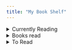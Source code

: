 ```yaml
---
title: "My Book Shelf"
---
```

<section>
<details class="tree-nav__item is-expandable">
<summary class="tree-nav__item-title"> Currently Reading </summary> 
   
      <details class="tree-nav__item is-expandable">
            <summary class="tree-nav__item-title"> Behold the Leviathan: The Unusual Rise of Modern India </summary>

            <ul>
              <li> Author: (Saurabh Mukherjea)[https://www.linkedin.com/in/saurabh-mukherjea-frsa-36196b2/?originalSubdomain=in] </li>
              <li> Summary: </li>
            </ul>
      </details>

      <details class="tree-nav__item is-expandable">
            <summary class="tree-nav__item-title"> Shoe Dog </summary>

            <ul>
              <li> Author: Phil Knight </li>
              <li> Summary: </li>
            </ul>
      </details>
      
</details>

<details class="tree-nav__item is-expandable">
<summary class="tree-nav__item-title"> Books read </summary>

      <details class="tree-nav__item is-expandable">
            <summary class="tree-nav__item-title"> Ikigai </summary>

            <ul>
              <li> Author </li>
              <li> Summary </li>
            </ul>
      </details>
      <details class="tree-nav__item is-expandable">
            <summary class="tree-nav__item-title"> Show Your Work </summary>

            <ul>
              <li> Author </li>
              <li> Summary </li>
            </ul>
      </details>
       <details class="tree-nav__item is-expandable">
            <summary class="tree-nav__item-title"> Steal Like an Artist </summary>

            <ul>
              <li> Author </li>
              <li> Summary </li>
            </ul>
      </details>
  
</details>

<details class="tree-nav__item is-expandable">
<summary class="tree-nav__item-title"> To Read </summary>
   
      <details class="tree-nav__item is-expandable">
          <summary class="tree-nav__item-title"> 1. Laughable Loves </summary>
      
          <ul>
            <li> Author: Milan Kundera </li>
            <li> Summary: </li>
          </ul>
      </details> 
      
      <details class="tree-nav__item is-expandable">
          <summary class="tree-nav__item-title"> 2. Mourinho: Further Anatomy Of A Winner </summary>
      
          <ul>
            <li> Author: </li>
            <li> Summary: </li>
          </ul>
      </details> 
      
      <details class="tree-nav__item is-expandable">
          <summary class="tree-nav__item-title"> 3. Coaching Beyond </summary>
      
          <ul>
            <li> Author: </li>
            <li> Summary: </li>
          </ul>
      </details> 
      
      <details class="tree-nav__item is-expandable">
          <summary class="tree-nav__item-title"> 4. How To Build A Car </summary>
      
          <ul>
            <li> Author: </li>
            <li> Summary: </li>
          </ul>
      </details> 
      
      <details class="tree-nav__item is-expandable">
          <summary class="tree-nav__item-title"> 5. Total Competition </summary>
      
          <ul>
            <li> Author: </li>
            <li> Summary: </li>
          </ul>
      </details> 
      
      <details class="tree-nav__item is-expandable">
          <summary class="tree-nav__item-title"> 6. Complete Book Of Chess Strategy </summary>
      
          <ul>
            <li> Author: </li>
            <li> Summary: </li>
          </ul>
      </details> 
      
      <details class="tree-nav__item is-expandable">
          <summary class="tree-nav__item-title"> 7. The Mechanic </summary>
      
          <ul>
            <li> Author: </li>
            <li> Summary: </li>
          </ul>
      </details> 
      
      <details class="tree-nav__item is-expandable">
          <summary class="tree-nav__item-title"> 8. Bks Cricket Coaching Manual </summary>
      
          <ul>
            <li> Author: </li>
            <li> Summary: </li>
          </ul>
      </details> 
      
      <details class="tree-nav__item is-expandable">
          <summary class="tree-nav__item-title"> 9. Bowl. Sleep. Repeat </summary>
      
          <ul>
            <li> Author: </li>
            <li> Summary: </li>
          </ul>
      </details> 
      
      <details class="tree-nav__item is-expandable">
          <summary class="tree-nav__item-title"> 10. The Fast Bowler'S Bible </summary>
      
          <ul>
            <li> Author: </li>
            <li> Summary: </li>
          </ul>
      </details> 
      
      <details class="tree-nav__item is-expandable">
          <summary class="tree-nav__item-title"> 11. My Inventions, Autobiography Of Nikola Tesla </summary>
      
          <ul>
            <li> Author: </li>
            <li> Summary: </li>
          </ul>
      </details> 
      
      <details class="tree-nav__item is-expandable">
          <summary class="tree-nav__item-title"> 12. The Theory Of Everything </summary>
      
          <ul>
            <li> Author: </li>
            <li> Summary: </li>
          </ul>
      </details> 
      
      <details class="tree-nav__item is-expandable">
          <summary class="tree-nav__item-title"> 13. Black Holes : The Reith Lectures </summary>
      
          <ul>
            <li> Author: </li>
            <li> Summary: </li>
          </ul>
      </details> 
      
      <details class="tree-nav__item is-expandable">
          <summary class="tree-nav__item-title"> 14. A Brief History Of Time </summary>
      
          <ul>
            <li> Author: </li>
            <li> Summary: </li>
          </ul>
      </details> 
      
      <details class="tree-nav__item is-expandable">
          <summary class="tree-nav__item-title"> 15. Brief Answers To The Big Questions </summary>
      
          <ul>
            <li> Author: </li>
            <li> Summary: </li>
          </ul>
      </details> 
      
      <details class="tree-nav__item is-expandable">
          <summary class="tree-nav__item-title"> 16. The Grand Design </summary>
      
          <ul>
            <li> Author: </li>
            <li> Summary: </li>
          </ul>
      </details> 
      
      <details class="tree-nav__item is-expandable">
          <summary class="tree-nav__item-title"> 17. Brief Answers To The Big Questions </summary>
      
          <ul>
            <li> Author: </li>
            <li> Summary: </li>
          </ul>
      </details> 
      
      <details class="tree-nav__item is-expandable">
          <summary class="tree-nav__item-title"> 18. The Universe In A Nutshell </summary>
      
          <ul>
            <li> Author: </li>
            <li> Summary: </li>
          </ul>
      </details> 
      
      <details class="tree-nav__item is-expandable">
          <summary class="tree-nav__item-title"> 19. The Nature Of Space And Time </summary>
      
          <ul>
            <li> Author: </li>
            <li> Summary: </li>
          </ul>
      </details> 
      
      <details class="tree-nav__item is-expandable">
          <summary class="tree-nav__item-title"> 20. My Brief History </summary>
      
          <ul>
            <li> Author: </li>
            <li> Summary: </li>
          </ul>
      </details> 
      
      <details class="tree-nav__item is-expandable">
          <summary class="tree-nav__item-title"> 21. The World As I See It </summary>
      
          <ul>
            <li> Author: </li>
            <li> Summary: </li>
          </ul>
      </details> 
      
      <details class="tree-nav__item is-expandable">
          <summary class="tree-nav__item-title"> 22. Relativity: The Special And The General Theory </summary>
      
          <ul>
            <li> Author: </li>
            <li> Summary: </li>
          </ul>
      </details> 
      
      <details class="tree-nav__item is-expandable">
          <summary class="tree-nav__item-title"> 23. Ambuja Story </summary>
      
          <ul>
            <li> Author: </li>
            <li> Summary: </li>
          </ul>
      </details> 
      
      <details class="tree-nav__item is-expandable">
          <summary class="tree-nav__item-title"> 24. One Up On Wall Street </summary>
      
          <ul>
            <li> Author: </li>
            <li> Summary: </li>
          </ul>
      </details> 
      
      <details class="tree-nav__item is-expandable">
          <summary class="tree-nav__item-title"> 25. Beating The Street </summary>
      
          <ul>
            <li> Author: </li>
            <li> Summary: </li>
          </ul>
      </details> 
      
      <details class="tree-nav__item is-expandable">
          <summary class="tree-nav__item-title"> 26. The Psychology Of Money </summary>
      
          <ul>
            <li> Author: </li>
            <li> Summary: </li>
          </ul>
      </details> 
      
      <details class="tree-nav__item is-expandable">
          <summary class="tree-nav__item-title"> 27. The Mckinsey Mind </summary>
      
          <ul>
            <li> Author: </li>
            <li> Summary: </li>
          </ul>
      </details> 
      
      <details class="tree-nav__item is-expandable">
          <summary class="tree-nav__item-title"> 28. The Firm </summary>
      
          <ul>
            <li> Author: </li>
            <li> Summary: </li>
          </ul>
      </details> 
      
      <details class="tree-nav__item is-expandable">
          <summary class="tree-nav__item-title"> 29. Bad Blood </summary>
      
          <ul>
            <li> Author: </li>
            <li> Summary: </li>
          </ul>
      </details> 
      
      <details class="tree-nav__item is-expandable">
          <summary class="tree-nav__item-title"> 30. Bottle Of Lies </summary>
      
          <ul>
            <li> Author: </li>
            <li> Summary: </li>
          </ul>
      </details> 
      
      <details class="tree-nav__item is-expandable">
          <summary class="tree-nav__item-title"> 31. Empire Of Pain </summary>
      
          <ul>
            <li> Author: </li>
            <li> Summary: </li>
          </ul>
      </details> 
      
      <details class="tree-nav__item is-expandable">
          <summary class="tree-nav__item-title"> 32. Chip War </summary>
      
          <ul>
            <li> Author: </li>
            <li> Summary: </li>
          </ul>
      </details> 
      
      <details class="tree-nav__item is-expandable">
          <summary class="tree-nav__item-title"> 33. The World For Sale </summary>
      
          <ul>
            <li> Author: </li>
            <li> Summary: </li>
          </ul>
      </details> 
      
      <details class="tree-nav__item is-expandable">
          <summary class="tree-nav__item-title"> 34. How The World Really Works </summary>
      
          <ul>
            <li> Author: </li>
            <li> Summary: </li>
          </ul>
      </details> 
      
      <details class="tree-nav__item is-expandable">
          <summary class="tree-nav__item-title"> 35. Why We Get Sick </summary>
      
          <ul>
            <li> Author: </li>
            <li> Summary: </li>
          </ul>
      </details> 
      
      <details class="tree-nav__item is-expandable">
          <summary class="tree-nav__item-title"> 36. Insurance Company Pricing Secrets Revealed </summary>
      
          <ul>
            <li> Author: </li>
            <li> Summary: </li>
          </ul>
      </details> 
      
      <details class="tree-nav__item is-expandable">
          <summary class="tree-nav__item-title"> 37. Blood And Oil </summary>
      
          <ul>
            <li> Author: </li>
            <li> Summary: </li>
          </ul>
      </details> 
      
      <details class="tree-nav__item is-expandable">
          <summary class="tree-nav__item-title"> 38. Steve Jobs (Pb) </summary>
      
          <ul>
            <li> Author: </li>
            <li> Summary: </li>
          </ul>
      </details> 
      
      <details class="tree-nav__item is-expandable">
          <summary class="tree-nav__item-title"> 39. My Life In Full </summary>
      
          <ul>
            <li> Author: </li>
            <li> Summary: </li>
          </ul>
      </details> 
      
      <details class="tree-nav__item is-expandable">
          <summary class="tree-nav__item-title"> 40. The Mom Test </summary>
      
          <ul>
            <li> Author: </li>
            <li> Summary: </li>
          </ul>
      </details> 
      
      <details class="tree-nav__item is-expandable">
          <summary class="tree-nav__item-title"> 41. Jony Ive </summary>
      
          <ul>
            <li> Author: </li>
            <li> Summary: </li>
          </ul>
      </details> 
      
      <details class="tree-nav__item is-expandable">
          <summary class="tree-nav__item-title"> 42. Insanely Simple </summary>
      
          <ul>
            <li> Author: </li>
            <li> Summary: </li>
          </ul>
      </details> 
      
      <details class="tree-nav__item is-expandable">
          <summary class="tree-nav__item-title"> 43. User Friendly </summary>
      
          <ul>
            <li> Author: </li>
            <li> Summary: </li>
          </ul>
      </details> 
      
      <details class="tree-nav__item is-expandable">
          <summary class="tree-nav__item-title"> 44. Design As Art </summary>
      
          <ul>
            <li> Author: </li>
            <li> Summary: </li>
          </ul>
      </details> 
      
      <details class="tree-nav__item is-expandable">
          <summary class="tree-nav__item-title"> 45. Design Is Storytelling </summary>
      
          <ul>
            <li> Author: </li>
            <li> Summary: </li>
          </ul>
      </details> 
      
      <details class="tree-nav__item is-expandable">
          <summary class="tree-nav__item-title"> 46. Creative Confidence </summary>
      
          <ul>
            <li> Author: </li>
            <li> Summary: </li>
          </ul>
      </details> 
      
      <details class="tree-nav__item is-expandable">
          <summary class="tree-nav__item-title"> 47. The Creative Act </summary>
      
          <ul>
            <li> Author: </li>
            <li> Summary: </li>
          </ul>
      </details> 
      
      <details class="tree-nav__item is-expandable">
          <summary class="tree-nav__item-title"> 48. Actionable Gamification </summary>
      
          <ul>
            <li> Author: </li>
            <li> Summary: </li>
          </ul>
      </details> 
      
      <details class="tree-nav__item is-expandable">
          <summary class="tree-nav__item-title"> 49. Never Too Big To Fail (Hb) </summary>
      
          <ul>
            <li> Author: </li>
            <li> Summary: </li>
          </ul>
      </details> 
      
      <details class="tree-nav__item is-expandable">
          <summary class="tree-nav__item-title"> 50. Pandemonium </summary>
      
          <ul>
            <li> Author: </li>
            <li> Summary: </li>
          </ul>
      </details> 
      
      <details class="tree-nav__item is-expandable">
          <summary class="tree-nav__item-title"> 51. I Do What I Do </summary>
      
          <ul>
            <li> Author: </li>
            <li> Summary: </li>
          </ul>
      </details> 
      
      <details class="tree-nav__item is-expandable">
          <summary class="tree-nav__item-title"> 52. Debrief To Win </summary>
      
          <ul>
            <li> Author: </li>
            <li> Summary: </li>
          </ul>
      </details> 
      
      <details class="tree-nav__item is-expandable">
          <summary class="tree-nav__item-title"> 53. Why I Am Paying More </summary>
      
          <ul>
            <li> Author: </li>
            <li> Summary: </li>
          </ul>
      </details> 
      
      <details class="tree-nav__item is-expandable">
          <summary class="tree-nav__item-title"> 54. Range </summary>
      
          <ul>
            <li> Author: </li>
            <li> Summary: </li>
          </ul>
      </details> 
      
      <details class="tree-nav__item is-expandable">
          <summary class="tree-nav__item-title"> 55. The Paradox Of Choice </summary>
      
          <ul>
            <li> Author: </li>
            <li> Summary: </li>
          </ul>
      </details> 
      
      <details class="tree-nav__item is-expandable">
          <summary class="tree-nav__item-title"> 56. The India Way: Strategies For An Uncertain World </summary>
      
          <ul>
            <li> Author: </li>
            <li> Summary: </li>
          </ul>
      </details> 
      
      <details class="tree-nav__item is-expandable">
          <summary class="tree-nav__item-title"> 57. A New Idea Of India </summary>
      
          <ul>
            <li> Author: </li>
            <li> Summary: </li>
          </ul>
      </details> 
      
      <details class="tree-nav__item is-expandable">
          <summary class="tree-nav__item-title"> 58. Bad Money </summary>
      
          <ul>
            <li> Author: </li>
            <li> Summary: </li>
          </ul>
      </details> 
      
      <details class="tree-nav__item is-expandable">
          <summary class="tree-nav__item-title"> 59. The Deficit Myth </summary>
      
          <ul>
            <li> Author: </li>
            <li> Summary: </li>
          </ul>
      </details> 
      
      <details class="tree-nav__item is-expandable">
          <summary class="tree-nav__item-title"> 60. Economist In The Real World, An </summary>
      
          <ul>
            <li> Author: </li>
            <li> Summary: </li>
          </ul>
      </details> 
      
      <details class="tree-nav__item is-expandable">
          <summary class="tree-nav__item-title"> 61. Poor Economics </summary>
      
          <ul>
            <li> Author: </li>
            <li> Summary: </li>
          </ul>
      </details> 
      
      <details class="tree-nav__item is-expandable">
          <summary class="tree-nav__item-title"> 62. Good Economics For Hard Times </summary>
      
          <ul>
            <li> Author: </li>
            <li> Summary: </li>
          </ul>
      </details> 
      
      <details class="tree-nav__item is-expandable">
          <summary class="tree-nav__item-title"> 63. The Wealth Of Nations </summary>
      
          <ul>
            <li> Author: </li>
            <li> Summary: </li>
          </ul>
      </details> 
      
      <details class="tree-nav__item is-expandable">
          <summary class="tree-nav__item-title"> 64. The Third Pillar </summary>
      
          <ul>
            <li> Author: </li>
            <li> Summary: </li>
          </ul>
      </details> 
      
      <details class="tree-nav__item is-expandable">
          <summary class="tree-nav__item-title"> 65. Method In The Madness </summary>
      
          <ul>
            <li> Author: </li>
            <li> Summary: </li>
          </ul>
      </details> 
      
      <details class="tree-nav__item is-expandable">
          <summary class="tree-nav__item-title"> 66. Getting India Back On Track </summary>
      
          <ul>
            <li> Author: </li>
            <li> Summary: </li>
          </ul>
      </details> 
      
      <details class="tree-nav__item is-expandable">
          <summary class="tree-nav__item-title"> 67. Indian Constitution </summary>
      
          <ul>
            <li> Author: </li>
            <li> Summary: </li>
          </ul>
      </details> 
      
      <details class="tree-nav__item is-expandable">
          <summary class="tree-nav__item-title"> 68. Winner Takes All </summary>
      
          <ul>
            <li> Author: </li>
            <li> Summary: </li>
          </ul>
      </details> 
      
      <details class="tree-nav__item is-expandable">
          <summary class="tree-nav__item-title"> 69. The Education Of An Idealist </summary>
      
          <ul>
            <li> Author: </li>
            <li> Summary: </li>
          </ul>
      </details> 
      
      <details class="tree-nav__item is-expandable">
          <summary class="tree-nav__item-title"> 70. The Economist S Hour </summary>
      
          <ul>
            <li> Author: </li>
            <li> Summary: </li>
          </ul>
      </details> 
      
      <details class="tree-nav__item is-expandable">
          <summary class="tree-nav__item-title"> 71. Has China Won </summary>
      
          <ul>
            <li> Author: </li>
            <li> Summary: </li>
          </ul>
      </details> 
      
      <details class="tree-nav__item is-expandable">
          <summary class="tree-nav__item-title"> 72. The Brussels Effect </summary>
      
          <ul>
            <li> Author: </li>
            <li> Summary: </li>
          </ul>
      </details> 
      
      <details class="tree-nav__item is-expandable">
          <summary class="tree-nav__item-title"> 73. The Hell Of Good Intentions </summary>
      
          <ul>
            <li> Author: </li>
            <li> Summary: </li>
          </ul>
      </details> 
      
      <details class="tree-nav__item is-expandable">
          <summary class="tree-nav__item-title"> 74. Choices: Inside The Making Of Indian Foreign Policy </summary>
      
          <ul>
            <li> Author: </li>
            <li> Summary: </li>
          </ul>
      </details> 
      
      <details class="tree-nav__item is-expandable">
          <summary class="tree-nav__item-title"> 75. India That Is Bharat </summary>
      
          <ul>
            <li> Author: </li>
            <li> Summary: </li>
          </ul>
      </details> 
      
      <details class="tree-nav__item is-expandable">
          <summary class="tree-nav__item-title"> 76. Principles </summary>
      
          <ul>
            <li> Author: </li>
            <li> Summary: </li>
          </ul>
      </details> 
      
      <details class="tree-nav__item is-expandable">
          <summary class="tree-nav__item-title"> 77. Atomic Habits </summary>
      
          <ul>
            <li> Author: </li>
            <li> Summary: </li>
          </ul>
      </details> 
      
      <details class="tree-nav__item is-expandable">
          <summary class="tree-nav__item-title"> 78. Factfulness </summary>
      
          <ul>
            <li> Author: </li>
            <li> Summary: </li>
          </ul>
      </details> 
      
      <details class="tree-nav__item is-expandable">
          <summary class="tree-nav__item-title"> 79. Thinking, Fast & Slow </summary>
      
          <ul>
            <li> Author: </li>
            <li> Summary: </li>
          </ul>
      </details> 
      
      <details class="tree-nav__item is-expandable">
          <summary class="tree-nav__item-title"> 80. Trillion Dollar Coach </summary>
      
          <ul>
            <li> Author: </li>
            <li> Summary: </li>
          </ul>
      </details> 
      
      <details class="tree-nav__item is-expandable">
          <summary class="tree-nav__item-title"> 81. Freedom From The Known </summary>
      
          <ul>
            <li> Author: </li>
            <li> Summary: </li>
          </ul>
      </details> 
      
      <details class="tree-nav__item is-expandable">
          <summary class="tree-nav__item-title"> 82. Think On These Things </summary>
      
          <ul>
            <li> Author: </li>
            <li> Summary: </li>
          </ul>
      </details> 
      
      <details class="tree-nav__item is-expandable">
          <summary class="tree-nav__item-title"> 83. Eat That Frog </summary>
      
          <ul>
            <li> Author: </li>
            <li> Summary: </li>
          </ul>
      </details> 
      
      <details class="tree-nav__item is-expandable">
          <summary class="tree-nav__item-title"> 84. How To Win Friends And Influence People </summary>
      
          <ul>
            <li> Author: </li>
            <li> Summary: </li>
          </ul>
      </details> 
      
      <details class="tree-nav__item is-expandable">
          <summary class="tree-nav__item-title"> 85. Inner Engineering </summary>
      
          <ul>
            <li> Author: </li>
            <li> Summary: </li>
          </ul>
      </details> 
      
      <details class="tree-nav__item is-expandable">
          <summary class="tree-nav__item-title"> 86. Rich Dad Poor Dad </summary>
      
          <ul>
            <li> Author: </li>
            <li> Summary: </li>
          </ul>
      </details> 
      
      <details class="tree-nav__item is-expandable">
          <summary class="tree-nav__item-title"> 87. Ikigai </summary>
      
          <ul>
            <li> Author: </li>
            <li> Summary: </li>
          </ul>
      </details> 
      
      <details class="tree-nav__item is-expandable">
          <summary class="tree-nav__item-title"> 88. The Hidden Hindu </summary>
      
          <ul>
            <li> Author: </li>
            <li> Summary: </li>
          </ul>
      </details> 
      
      <details class="tree-nav__item is-expandable">
          <summary class="tree-nav__item-title"> 89. The Butterfly Effect </summary>
      
          <ul>
            <li> Author: </li>
            <li> Summary: </li>
          </ul>
      </details> 
      
      <details class="tree-nav__item is-expandable">
          <summary class="tree-nav__item-title"> 90. 4 Hour Work Week </summary>
      
          <ul>
            <li> Author: </li>
            <li> Summary: </li>
          </ul>
      </details> 
      
      <details class="tree-nav__item is-expandable">
          <summary class="tree-nav__item-title"> 91. The 7 Habits Of Highly Effective People </summary>
      
          <ul>
            <li> Author: </li>
            <li> Summary: </li>
          </ul>
      </details> 
      
      <details class="tree-nav__item is-expandable">
          <summary class="tree-nav__item-title"> 92. Not Today: The 9 Habits Of Extreme Productivity </summary>
      
          <ul>
            <li> Author: </li>
            <li> Summary: </li>
          </ul>
      </details> 
      
      <details class="tree-nav__item is-expandable">
          <summary class="tree-nav__item-title"> 93. So Good They Can'T Ignore You: </summary>
      
          <ul>
            <li> Author: </li>
            <li> Summary: </li>
          </ul>
      </details> 
      
      <details class="tree-nav__item is-expandable">
          <summary class="tree-nav__item-title"> 94. Deep Work </summary>
      
          <ul>
            <li> Author: </li>
            <li> Summary: </li>
          </ul>
      </details> 
      
      <details class="tree-nav__item is-expandable">
          <summary class="tree-nav__item-title"> 95. Exotic Engineer Entrepreneur </summary>
      
          <ul>
            <li> Author: </li>
            <li> Summary: </li>
          </ul>
      </details> 
      
      <details class="tree-nav__item is-expandable">
          <summary class="tree-nav__item-title"> 96. Thousand Splendid Suns </summary>
      
          <ul>
            <li> Author: </li>
            <li> Summary: </li>
          </ul>
      </details> 
      
      <details class="tree-nav__item is-expandable">
          <summary class="tree-nav__item-title"> 97. Siddhartha By Hermann Hesse </summary>
      
          <ul>
            <li> Author: </li>
            <li> Summary: </li>
          </ul>
      </details> 
      
      <details class="tree-nav__item is-expandable">
          <summary class="tree-nav__item-title"> 98. Complete Adventures Of Feluda Vol.1 </summary>
      
          <ul>
            <li> Author: </li>
            <li> Summary: </li>
          </ul>
      </details> 
      
      <details class="tree-nav__item is-expandable">
          <summary class="tree-nav__item-title"> 99. Complete Adventures Of Feluda Vol.2 </summary>
      
          <ul>
            <li> Author: </li>
            <li> Summary: </li>
          </ul>
      </details> 
      
      <details class="tree-nav__item is-expandable">
          <summary class="tree-nav__item-title"> 100. Collected Short Stories </summary>
      
          <ul>
            <li> Author: </li>
            <li> Summary: </li>
          </ul>
      </details> 
      
      <details class="tree-nav__item is-expandable">
          <summary class="tree-nav__item-title"> 101. It Ends With Us </summary>
      
          <ul>
            <li> Author: </li>
            <li> Summary: </li>
          </ul>
      </details> 
      
      <details class="tree-nav__item is-expandable">
          <summary class="tree-nav__item-title"> 102. The Love Hypothesis </summary>
      
          <ul>
            <li> Author: </li>
            <li> Summary: </li>
          </ul>
      </details> 
      
      <details class="tree-nav__item is-expandable">
          <summary class="tree-nav__item-title"> 103. Red White Royal Blue </summary>
      
          <ul>
            <li> Author: </li>
            <li> Summary: </li>
          </ul>
      </details> 
      
      <details class="tree-nav__item is-expandable">
          <summary class="tree-nav__item-title"> 104. Elenor And Park </summary>
      
          <ul>
            <li> Author: </li>
            <li> Summary: </li>
          </ul>
      </details> 
      
      <details class="tree-nav__item is-expandable">
          <summary class="tree-nav__item-title"> 105. Elenor And Park </summary>
      
          <ul>
            <li> Author: </li>
            <li> Summary: </li>
          </ul>
      </details> 
      
      <details class="tree-nav__item is-expandable">
          <summary class="tree-nav__item-title"> 106. A Man Called Ove </summary>
      
          <ul>
            <li> Author: </li>
            <li> Summary: </li>
          </ul>
      </details> 
      
      <details class="tree-nav__item is-expandable">
          <summary class="tree-nav__item-title"> 107. Walk To Remember </summary>
      
          <ul>
            <li> Author: </li>
            <li> Summary: </li>
          </ul>
      </details> 
      
      <details class="tree-nav__item is-expandable">
          <summary class="tree-nav__item-title"> 108. November 9: A Novel </summary>
      
          <ul>
            <li> Author: </li>
            <li> Summary: </li>
          </ul>
      </details> 
      
      <details class="tree-nav__item is-expandable">
          <summary class="tree-nav__item-title"> 109. Love Story By Erich Segal </summary>
      
          <ul>
            <li> Author: </li>
            <li> Summary: </li>
          </ul>
      </details> 
      
      <details class="tree-nav__item is-expandable">
          <summary class="tree-nav__item-title"> 110. It Starts With Us </summary>
      
          <ul>
            <li> Author: </li>
            <li> Summary: </li>
          </ul>
      </details> 
      
      <details class="tree-nav__item is-expandable">
          <summary class="tree-nav__item-title"> 111. It Ends With Us </summary>
      
          <ul>
            <li> Author: </li>
            <li> Summary: </li>
          </ul>
      </details> 
      
      <details class="tree-nav__item is-expandable">
          <summary class="tree-nav__item-title"> 112. The Notebook: The Love Story To End All Love Stories </summary>
      
          <ul>
            <li> Author: </li>
            <li> Summary: </li>
          </ul>
      </details> 
      
      <details class="tree-nav__item is-expandable">
          <summary class="tree-nav__item-title"> 113. The Spanish Love Deception </summary>
      
          <ul>
            <li> Author: </li>
            <li> Summary: </li>
          </ul>
      </details> 
      
      <details class="tree-nav__item is-expandable">
          <summary class="tree-nav__item-title"> 114. The American Roommate Experiment </summary>
      
          <ul>
            <li> Author: </li>
            <li> Summary: </li>
          </ul>
      </details> 
      
      <details class="tree-nav__item is-expandable">
          <summary class="tree-nav__item-title"> 115. The Love Hypothesis </summary>
      
          <ul>
            <li> Author: </li>
            <li> Summary: </li>
          </ul>
      </details> 
      
      <details class="tree-nav__item is-expandable">
          <summary class="tree-nav__item-title"> 116. Twisted Love By Ana Huang </summary>
      
          <ul>
            <li> Author: </li>
            <li> Summary: </li>
          </ul>
      </details> 
      
      <details class="tree-nav__item is-expandable">
          <summary class="tree-nav__item-title"> 117. Twisted Games By Ana Huang </summary>
      
          <ul>
            <li> Author: </li>
            <li> Summary: </li>
          </ul>
      </details> 
      
      <details class="tree-nav__item is-expandable">
          <summary class="tree-nav__item-title"> 118. Twisted Hate By Ana Huang </summary>
      
          <ul>
            <li> Author: </li>
            <li> Summary: </li>
          </ul>
      </details> 
      
      <details class="tree-nav__item is-expandable">
          <summary class="tree-nav__item-title"> 119. Twisted Lies By Ana Huang </summary>
      
          <ul>
            <li> Author: </li>
            <li> Summary: </li>
          </ul>
      </details> 
      
      <details class="tree-nav__item is-expandable">
          <summary class="tree-nav__item-title"> 120. The Off Limits Rule </summary>
      
          <ul>
            <li> Author: </li>
            <li> Summary: </li>
          </ul>
      </details> 
      
      <details class="tree-nav__item is-expandable">
          <summary class="tree-nav__item-title"> 121. Icebreaker </summary>
      
          <ul>
            <li> Author: </li>
            <li> Summary: </li>
          </ul>
      </details> 
      
      <details class="tree-nav__item is-expandable">
          <summary class="tree-nav__item-title"> 122. Wildfire: A Novel </summary>
      
          <ul>
            <li> Author: </li>
            <li> Summary: </li>
          </ul>
      </details> 
      
      <details class="tree-nav__item is-expandable">
          <summary class="tree-nav__item-title"> 123. Fangirl </summary>
      
          <ul>
            <li> Author: </li>
            <li> Summary: </li>
          </ul>
      </details> 
      
      <details class="tree-nav__item is-expandable">
          <summary class="tree-nav__item-title"> 124. Final Offer </summary>
      
          <ul>
            <li> Author: </li>
            <li> Summary: </li>
          </ul>
      </details> 
      
      <details class="tree-nav__item is-expandable">
          <summary class="tree-nav__item-title"> 125. A Million Kisses In Your Lifetime </summary>
      
          <ul>
            <li> Author: </li>
            <li> Summary: </li>
          </ul>
      </details> 
      
      <details class="tree-nav__item is-expandable">
          <summary class="tree-nav__item-title"> 126. The Cheat Sheet </summary>
      
          <ul>
            <li> Author: </li>
            <li> Summary: </li>
          </ul>
      </details> 
      
      <details class="tree-nav__item is-expandable">
          <summary class="tree-nav__item-title"> 127. Love Theoretically </summary>
      
          <ul>
            <li> Author: </li>
            <li> Summary: </li>
          </ul>
      </details> 
      
      <details class="tree-nav__item is-expandable">
          <summary class="tree-nav__item-title"> 128. Love On The Brain </summary>
      
          <ul>
            <li> Author: </li>
            <li> Summary: </li>
          </ul>
      </details> 
      
      <details class="tree-nav__item is-expandable">
          <summary class="tree-nav__item-title"> 129. Hook, Line, And Sinker </summary>
      
          <ul>
            <li> Author: </li>
            <li> Summary: </li>
          </ul>
      </details> 
      
      <details class="tree-nav__item is-expandable">
          <summary class="tree-nav__item-title"> 130. The Hating Game: </summary>
      
          <ul>
            <li> Author: </li>
            <li> Summary: </li>
          </ul>
      </details> 
      
      <details class="tree-nav__item is-expandable">
          <summary class="tree-nav__item-title"> 131. How To Not Die Alone </summary>
      
          <ul>
            <li> Author: </li>
            <li> Summary: </li>
          </ul>
      </details> 
      
      <details class="tree-nav__item is-expandable">
          <summary class="tree-nav__item-title"> 132. Wish I Could Tell You </summary>
      
          <ul>
            <li> Author: </li>
            <li> Summary: </li>
          </ul>
      </details> 
      
      <details class="tree-nav__item is-expandable">
          <summary class="tree-nav__item-title"> 133. Be My Perfect Ending </summary>
      
          <ul>
            <li> Author: </li>
            <li> Summary: </li>
          </ul>
      </details> 
      
      <details class="tree-nav__item is-expandable">
          <summary class="tree-nav__item-title"> 134. Write Me A Love Story </summary>
      
          <ul>
            <li> Author: </li>
            <li> Summary: </li>
          </ul>
      </details> 
      
      <details class="tree-nav__item is-expandable">
          <summary class="tree-nav__item-title"> 135. Cross Your Heart, Take My Name </summary>
      
          <ul>
            <li> Author: </li>
            <li> Summary: </li>
          </ul>
      </details> 
      
      <details class="tree-nav__item is-expandable">
          <summary class="tree-nav__item-title"> 136. One Arranged Murder </summary>
      
          <ul>
            <li> Author: </li>
            <li> Summary: </li>
          </ul>
      </details> 
      
      <details class="tree-nav__item is-expandable">
          <summary class="tree-nav__item-title"> 137. Something I Never Told You </summary>
      
          <ul>
            <li> Author: </li>
            <li> Summary: </li>
          </ul>
      </details> 
      
      <details class="tree-nav__item is-expandable">
          <summary class="tree-nav__item-title"> 138. You Only Live Once </summary>
      
          <ul>
            <li> Author: </li>
            <li> Summary: </li>
          </ul>
      </details> 
      
      <details class="tree-nav__item is-expandable">
          <summary class="tree-nav__item-title"> 139. Ugly Love </summary>
      
          <ul>
            <li> Author: </li>
            <li> Summary: </li>
          </ul>
      </details> 
      
      <details class="tree-nav__item is-expandable">
          <summary class="tree-nav__item-title"> 140. After Perfect By Maan Gabriel </summary>
      
          <ul>
            <li> Author: </li>
            <li> Summary: </li>
          </ul>
      </details> 
      
      <details class="tree-nav__item is-expandable">
          <summary class="tree-nav__item-title"> 141. Fake It Till You Bake It By Jamie Wesley </summary>
      
          <ul>
            <li> Author: </li>
            <li> Summary: </li>
          </ul>
      </details> 
      
      <details class="tree-nav__item is-expandable">
          <summary class="tree-nav__item-title"> 142. Archer’S Voice By Mia Sheridan </summary>
      
          <ul>
            <li> Author: </li>
            <li> Summary: </li>
          </ul>
      </details> 
      
      <details class="tree-nav__item is-expandable">
          <summary class="tree-nav__item-title"> 143. Things We Hide From The Light </summary>
      
          <ul>
            <li> Author: </li>
            <li> Summary: </li>
          </ul>
      </details> 
      
      <details class="tree-nav__item is-expandable">
          <summary class="tree-nav__item-title"> 144. Things We Hide From The Light </summary>
      
          <ul>
            <li> Author: </li>
            <li> Summary: </li>
          </ul>
      </details> 
      
      <details class="tree-nav__item is-expandable">
          <summary class="tree-nav__item-title"> 145. Things We Never Got Over </summary>
      
          <ul>
            <li> Author: </li>
            <li> Summary: </li>
          </ul>
      </details> 
      
      <details class="tree-nav__item is-expandable">
          <summary class="tree-nav__item-title"> 146. You'Ve Reached Sam: </summary>
      
          <ul>
            <li> Author: </li>
            <li> Summary: </li>
          </ul>
      </details> 
      
      <details class="tree-nav__item is-expandable">
          <summary class="tree-nav__item-title"> 147. The Fine Print By Lauren Asher </summary>
      
          <ul>
            <li> Author: </li>
            <li> Summary: </li>
          </ul>
      </details> 
      
      <details class="tree-nav__item is-expandable">
          <summary class="tree-nav__item-title"> 148. I Think I Love You </summary>
      
          <ul>
            <li> Author: </li>
            <li> Summary: </li>
          </ul>
      </details> 
      
      <details class="tree-nav__item is-expandable">
          <summary class="tree-nav__item-title"> 149. I Too Had A Love Story </summary>
      
          <ul>
            <li> Author: </li>
            <li> Summary: </li>
          </ul>
      </details> 
      
      <details class="tree-nav__item is-expandable">
          <summary class="tree-nav__item-title"> 150. Can Love Happen Twice ? </summary>
      
          <ul>
            <li> Author: </li>
            <li> Summary: </li>
          </ul>
      </details> 
      
      <details class="tree-nav__item is-expandable">
          <summary class="tree-nav__item-title"> 151. A Thousand Boy Kisses By Tillie Cole </summary>
      
          <ul>
            <li> Author: </li>
            <li> Summary: </li>
          </ul>
      </details> 
      
      <details class="tree-nav__item is-expandable">
          <summary class="tree-nav__item-title"> 152. Night Road </summary>
      
          <ul>
            <li> Author: </li>
            <li> Summary: </li>
          </ul>
      </details> 
      
      <details class="tree-nav__item is-expandable">
          <summary class="tree-nav__item-title"> 153. Redeeming Love </summary>
      
          <ul>
            <li> Author: </li>
            <li> Summary: </li>
          </ul>
      </details> 
      
      <details class="tree-nav__item is-expandable">
          <summary class="tree-nav__item-title"> 154. Between Shades Of Gray </summary>
      
          <ul>
            <li> Author: </li>
            <li> Summary: </li>
          </ul>
      </details> 
      
      <details class="tree-nav__item is-expandable">
          <summary class="tree-nav__item-title"> 155. Love And Other Words </summary>
      
          <ul>
            <li> Author: </li>
            <li> Summary: </li>
          </ul>
      </details> 
      
      <details class="tree-nav__item is-expandable">
          <summary class="tree-nav__item-title"> 156. The Summer I Turned Pretty By Jenny Han </summary>
      
          <ul>
            <li> Author: </li>
            <li> Summary: </li>
          </ul>
      </details> 
      
      <details class="tree-nav__item is-expandable">
          <summary class="tree-nav__item-title"> 157. The French Gardener </summary>
      
          <ul>
            <li> Author: </li>
            <li> Summary: </li>
          </ul>
      </details> 
      
      <details class="tree-nav__item is-expandable">
          <summary class="tree-nav__item-title"> 158. Punk 57 </summary>
      
          <ul>
            <li> Author: </li>
            <li> Summary: </li>
          </ul>
      </details> 
      
      <details class="tree-nav__item is-expandable">
          <summary class="tree-nav__item-title"> 159. Boyfriend Material </summary>
      
          <ul>
            <li> Author: </li>
            <li> Summary: </li>
          </ul>
      </details> 

      <details class="tree-nav__item is-expandable">
          <summary class="tree-nav__item-title"> 160. How to Be the Love You Seek: Break Cycles, Find Peace, and Heal Your Relationships </summary>
      
          <ul>
            <li> Author: Nicole LePera </li>
            <li> Summary: </li>
          </ul>
      </details> 

      <details class="tree-nav__item is-expandable">
          <summary class="tree-nav__item-title"> 161. How to Do the Work: Recognize Your Patterns, Heal from Your Past, and Create Your Self  </summary>
      
          <ul>
            <li> Author: Nicole LePera </li>
            <li> Summary: </li>
          </ul>
      </details> 

      <details class="tree-nav__item is-expandable">
          <summary class="tree-nav__item-title"> 162. How to Meet Your Self: The Workbook for Self-Discovery </summary>
      
          <ul>
            <li> Author: Nicole LePera </li>
            <li> Summary: </li>
          </ul>
      </details> 
    

</details>
</section>

